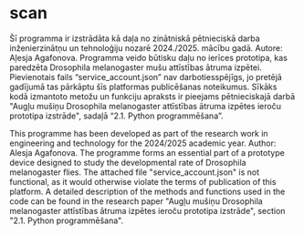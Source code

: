 # scan
Šī programma ir izstrādāta kā daļa no zinātniskā pētnieciskā darba inženierzinātņu un tehnoloģiju nozarē 2024./2025. mācību gadā. Autore: Aļesja Agafonova.
Programma veido būtisku daļu no ierīces prototipa, kas paredzēta Drosophila melanogaster mušu attīstības ātruma izpētei.
Pievienotais fails “service_account.json” nav darbotiesspējīgs, jo pretējā gadījumā tas pārkāptu šīs platformas publicēšanas noteikumus. 
Sīkāks kodā izmantoto metožu un funkciju apraksts ir pieejams pētnieciskajā darbā "Augļu mušiņu Drosophila melanogaster attīstības ātruma izpētes ieroču prototipa izstrāde", sadaļā “2.1. Python programmēšana”.

This programme has been developed as part of the research work in engineering and technology for the 2024/2025 academic year. Author: Alesja Agafonova.
The programme forms an essential part of a prototype device designed to study the developmental rate of Drosophila melanogaster flies.
The attached file "service_account.json" is not functional, as it would otherwise violate the terms of publication of this platform. 
A detailed description of the methods and functions used in the code can be found in the research paper "Augļu mušiņu Drosophila melanogaster attīstības ātruma izpētes ieroču prototipa izstrāde", section "2.1. Python programmēšana".


